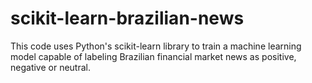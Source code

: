 # scikit-learn-brazilian-news
This code uses Python's scikit-learn library to train a machine learning model capable of labeling Brazilian financial market news as positive, negative or neutral.
